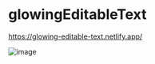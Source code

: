 # glowingEditableText

https://glowing-editable-text.netlify.app/

![image](https://user-images.githubusercontent.com/72318958/184463324-3dab6baf-540a-4ffa-8616-a098ceb373ee.png)
